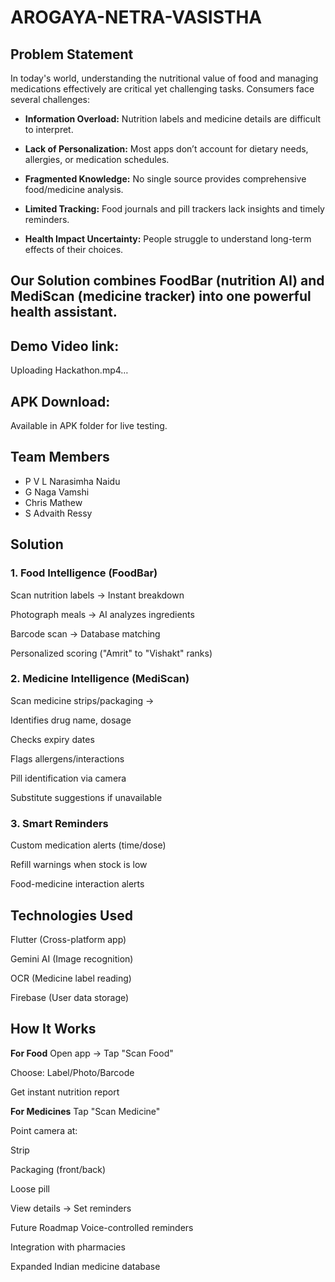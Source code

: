 # AROGAYA-NETRA-VASISTHA

## Problem Statement
In today's world, understanding the nutritional value of food and managing medications effectively are critical yet challenging tasks. Consumers face several challenges:

- **Information Overload:** Nutrition labels and medicine details are difficult to interpret.

- **Lack of Personalization:** Most apps don’t account for dietary needs, allergies, or medication schedules.

- **Fragmented Knowledge:** No single source provides comprehensive food/medicine analysis.

- **Limited Tracking:** Food journals and pill trackers lack insights and timely reminders.

- **Health Impact Uncertainty:** People struggle to understand long-term effects of their choices.

## Our Solution combines FoodBar (nutrition AI) and MediScan (medicine tracker) into one powerful health assistant.

## Demo Video link:
Uploading Hackathon.mp4…


## APK Download:
Available in APK folder for live testing.

## Team Members
- P V L Narasimha Naidu
- G Naga Vamshi
- Chris Mathew
- S Advaith Ressy

## Solution
### 1. Food Intelligence (FoodBar)
Scan nutrition labels → Instant breakdown

Photograph meals → AI analyzes ingredients

Barcode scan → Database matching

Personalized scoring ("Amrit" to "Vishakt" ranks)

### 2. Medicine Intelligence (MediScan)
Scan medicine strips/packaging →

Identifies drug name, dosage

Checks expiry dates

Flags allergens/interactions

Pill identification via camera

Substitute suggestions if unavailable

### 3. Smart Reminders
Custom medication alerts (time/dose)

Refill warnings when stock is low

Food-medicine interaction alerts

## Technologies Used
Flutter (Cross-platform app)

Gemini AI (Image recognition)

OCR (Medicine label reading)

Firebase (User data storage)

## How It Works
**For Food**
Open app → Tap "Scan Food"

Choose: Label/Photo/Barcode

Get instant nutrition report

**For Medicines**
Tap "Scan Medicine"

Point camera at:

Strip

Packaging (front/back)

Loose pill

View details → Set reminders

Future Roadmap
Voice-controlled reminders

Integration with pharmacies

Expanded Indian medicine database
